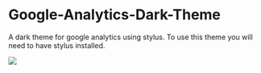 # Google-Analytics-Dark-Theme
A dark theme for google analytics using stylus. To use this theme you will need to have stylus installed.

![](https://i.imgur.com/9Vgpvx2.png)
